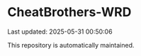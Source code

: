 # CheatBrothers-WRD

Last updated: 2025-05-31 00:50:06

This repository is automatically maintained.
